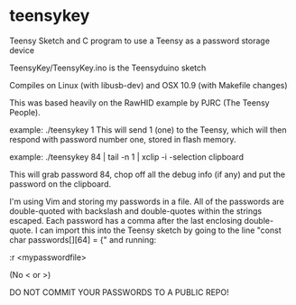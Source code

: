 teensykey
=========

Teensy Sketch and C program to use a Teensy as a password storage device

TeensyKey/TeensyKey.ino is the Teensyduino sketch

Compiles on Linux (with libusb-dev) and OSX 10.9 (with Makefile changes)

This was based heavily on the RawHID example by PJRC (The Teensy
People).

example: ./teensykey 1
This will send 1 (one) to the Teensy, which will then respond with
password number one, stored in flash memory.

example: ./teensykey 84 | tail -n 1 | xclip -i -selection clipboard

This will grab password 84, chop off all the debug info (if any)
and put the password on the clipboard.

I'm using Vim and storing my passwords in a file. All of the passwords
are double-quoted with backslash and double-quotes within the strings
escaped. Each password has a comma after the last enclosing
double-quote. I can import this into the Teensy sketch by going to the
line "const char passwords[][64] = {" and running:

:r &lt;mypasswordfile&gt;

(No < or >)

DO NOT COMMIT YOUR PASSWORDS TO A PUBLIC REPO!
